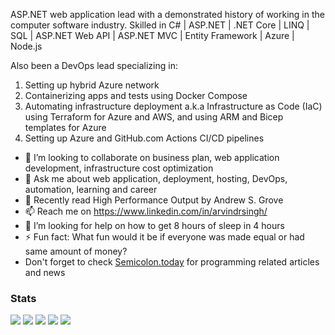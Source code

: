 ASP.NET web application lead with a demonstrated history of working in the computer software industry. Skilled in C# | ASP.NET | .NET Core | LINQ | SQL | ASP.NET Web API | ASP.NET MVC | Entity Framework | Azure | Node.js

Also been a DevOps lead specializing in:
1. Setting up hybrid Azure network
1. Containerizing apps and tests using Docker Compose
1. Automating infrastructure deployment a.k.a Infrastructure as Code (IaC) using Terraform for Azure and AWS, and using ARM and Bicep templates for Azure
1. Setting up Azure and GitHub.com Actions CI/CD pipelines

- 👯 I’m looking to collaborate on business plan, web application development, infrastructure cost optimization
- 💬 Ask me about web application, deployment, hosting, DevOps, automation, learning and career
- :book: Recently read High Performance Output by Andrew S. Grove
- 📫 Reach me on https://www.linkedin.com/in/arvindrsingh/
- 🤔 I’m looking for help on how to get 8 hours of sleep in 4 hours
- ⚡ Fun fact: What fun would it be if everyone was made equal or had same amount of money?
- Don't forget to check [Semicolon.today](https://semicolon.today) for programming related articles and news
### Stats

![](http://github-profile-summary-cards.vercel.app/api/cards/profile-details?username=vn7n24fzkq&theme=default)
![](http://github-profile-summary-cards.vercel.app/api/cards/repos-per-language?username=vn7n24fzkq&theme=default)
![](http://github-profile-summary-cards.vercel.app/api/cards/most-commit-language?username=vn7n24fzkq&theme=default)
![](http://github-profile-summary-cards.vercel.app/api/cards/stats?username=vn7n24fzkq&theme=default)
![](http://github-profile-summary-cards.vercel.app/api/cards/productive-time?username=vn7n24fzkq&theme=default&utcOffset=0)
